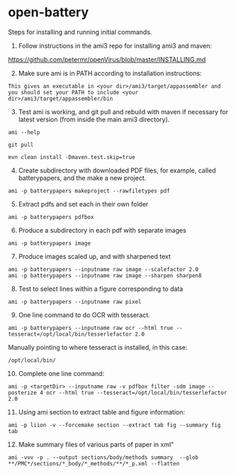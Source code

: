 # open-battery

Steps for installing and running initial commands.

1. Follow instructions in the ami3 repo for installing ami3 and maven:

https://github.com/petermr/openVirus/blob/master/INSTALLING.md

2. Make sure ami is in PATH according to installation instructions:

```
This gives an executable in <your dir>/ami3/target/appassembler and you should set your PATH to include <your dir>/ami3/target/appassembler/bin
```

3. Test ami is working, and git pull and rebuild with maven if necessary for latest version (from inside the main ami3 directory).
```
ami --help

git pull

mvn clean install -Dmaven.test.skip=true 
```

4. Create subdirectory with downloaded PDF files, for example, called batterypapers, and the make a new project.
```
ami -p batterypapers makeproject --rawfiletypes pdf
```


5. Extract pdfs and set each in their own folder
```
ami -p batterypapers pdfbox
```

6. Produce a subdirectory in each pdf with separate images
```
ami -p batterypapers image
```
7. Produce images scaled up, and with sharpened text
```
ami -p batterypapers --inputname raw image --scalefactor 2.0
ami -p batterypapers --inputname raw image --sharpen sharpen8
```
8. Test to select lines within a figure corresponding to data
```
ami -p batterypapers --inputname raw pixel
```

9. One line command to do OCR with tesseract.
```
ami -p batterypapers --inputname raw ocr --html true --tesseract=/opt/local/bin/tesserlefactor 2.0
```
Manually pointing to where tesseract is installed, in this case:
```
/opt/local/bin/
```

10. Complete one line command:
```
ami -p <targetDir> --inputname raw -v pdfbox filter -sdm image --posterize 4 ocr --html true --tesseract=/opt/local/bin/tesserlefactor 2.0
```

11. Using ami section to extract table and figure information:
```
ami -p liion -v --forcemake section --extract tab fig --summary fig tab
```

12. Make summary files of various parts of paper in xml"
```
ami -vvv -p . --output sections/body/methods summary  --glob **/PMC*/sections/*_body/*_methods/**/*_p.xml --flatten
```
